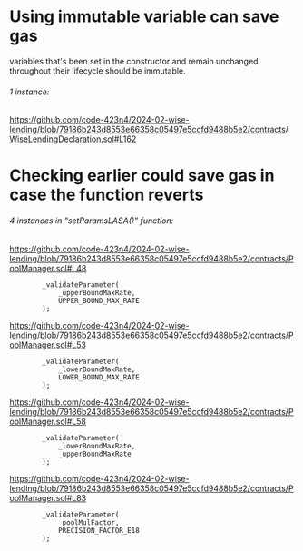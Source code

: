 # Using immutable variable can save gas

variables that's been set in the constructor and remain unchanged throughout their lifecycle should be immutable.
###### 1 instance:

https://github.com/code-423n4/2024-02-wise-lending/blob/79186b243d8553e66358c05497e5ccfd9488b5e2/contracts/WiseLendingDeclaration.sol#L162


# Checking earlier could save gas in case the function reverts 

###### 4 instances in "setParamsLASA()" function:

https://github.com/code-423n4/2024-02-wise-lending/blob/79186b243d8553e66358c05497e5ccfd9488b5e2/contracts/PoolManager.sol#L48
```solidity
        _validateParameter(
            _upperBoundMaxRate,
            UPPER_BOUND_MAX_RATE
        );
```
https://github.com/code-423n4/2024-02-wise-lending/blob/79186b243d8553e66358c05497e5ccfd9488b5e2/contracts/PoolManager.sol#L53
```solidity
        _validateParameter(
            _lowerBoundMaxRate,
            LOWER_BOUND_MAX_RATE
        );
```
https://github.com/code-423n4/2024-02-wise-lending/blob/79186b243d8553e66358c05497e5ccfd9488b5e2/contracts/PoolManager.sol#L58
```solidity
        _validateParameter(
            _lowerBoundMaxRate,
            _upperBoundMaxRate
        );
```
https://github.com/code-423n4/2024-02-wise-lending/blob/79186b243d8553e66358c05497e5ccfd9488b5e2/contracts/PoolManager.sol#L83
```solidity
        _validateParameter(
            _poolMulFactor,
            PRECISION_FACTOR_E18
        );
```
